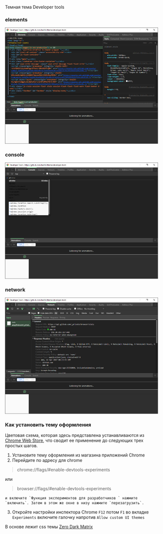Темная тема Developer tools

### elements
![elements](https://github.com/bad4iz/theme-developer-tools/blob/master/images/2017-04-12%20(3).png)
### console
![console](https://github.com/bad4iz/theme-developer-tools/blob/master/images/2017-04-12%20(4).png)
### network
![network](https://github.com/bad4iz/theme-developer-tools/blob/master/images/2017-04-12%20(5).png)

### Как установить тему оформления

Цветовая схема, которая здесь представлена устанавливаются из [Chrome Web Store](https://chrome.google.com/webstore/detail/devtools-theme-dark/epdfpogjdbhpddcghddambbnjfjfaojo), что сводит ее применение до следующих трех простых шагов.
1. Установите тему оформления из магазина приложений Chrome
2.  Перейдите по адресу 
    для chrome 
   > chrome://flags/#enable-devtools-experiments
   
   или 
   
   > browser://flags/#enable-devtools-experiments
   
    и включите `Функция экспериментов для разработчиков ` нажмите `включить`. Затем в этом же окне в низу нажмите `перезагрузить`.
3. Откройте настройки инспектора Chrome `F12` потом `F1` во вкладке `Experiments` включите галочку напротив `Allow custom UI themes`
 
В основе лежит css темы [Zero Dark Matrix](https://chrome.google.com/webstore/detail/devtools-theme-zero-dark/bomhdjeadceaggdgfoefmpeafkjhegbo)